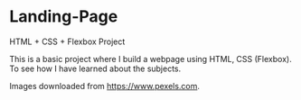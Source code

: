 # Landing-Page
HTML + CSS + Flexbox Project

This is a basic project where I build a webpage using HTML, CSS (Flexbox). To see how I have learned about the subjects.  

Images downloaded from https://www.pexels.com.